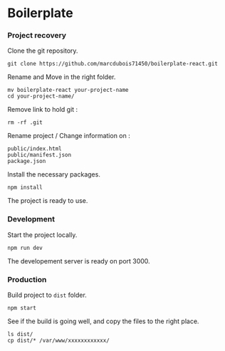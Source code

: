 Boilerplate
=======================================

### Project recovery

Clone the git repository.
```
git clone https://github.com/marcdubois71450/boilerplate-react.git
```
Rename and Move in the right folder.
```
mv boilerplate-react your-project-name
cd your-project-name/
```
Remove link to hold git :
```
rm -rf .git
```

Rename project / Change information on :
```
public/index.html
public/manifest.json
package.json
```
Install the necessary packages.
```
npm install
```
The project is ready to use.


### Development
Start the project locally.
```
npm run dev
```
The developement server is ready on port 3000.


### Production
Build project to `dist` folder.
```
npm start
```
See if the build is going well, and copy the files to the right place.
```
ls dist/
cp dist/* /var/www/xxxxxxxxxxxx/
```
